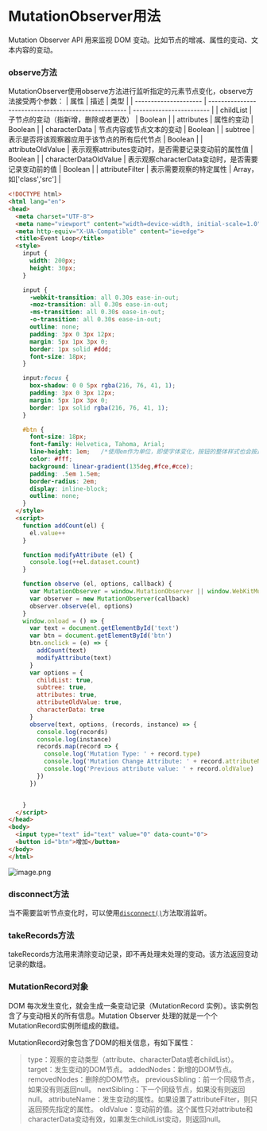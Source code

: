 # MutationObserver用法

Mutation Observer API 用来监视 DOM 变动。比如节点的增减、属性的变动、文本内容的变动。

### observe方法
MutationObserver使用observe方法进行监听指定的元素节点变化，observe方法接受两个参数：
| 属性                  | 描述                                                 | 类型                     |
| --------------------- | ---------------------------------------------------- | ------------------------ |
| childList             | 子节点的变动（指新增，删除或者更改）                 | Boolean                  |
| attributes            | 属性的变动                                           | Boolean                  |
| characterData         | 节点内容或节点文本的变动                             | Boolean                  |
| subtree               | 表示是否将该观察器应用于该节点的所有后代节点         | Boolean                  |
| attributeOldValue     | 表示观察attributes变动时，是否需要记录变动前的属性值 | Boolean                  |
| characterDataOldValue | 表示观察characterData变动时，是否需要记录变动前的值  | Boolean                  |
| attributeFilter       | 表示需要观察的特定属性                               | Array，如['class','src'] |
```html
<!DOCTYPE html>
<html lang="en">
<head>
  <meta charset="UTF-8">
  <meta name="viewport" content="width=device-width, initial-scale=1.0">
  <meta http-equiv="X-UA-Compatible" content="ie=edge">
  <title>Event Loop</title>
  <style>
    input {
      width: 200px;
      height: 30px;
    }

    input {
      -webkit-transition: all 0.30s ease-in-out;
      -moz-transition: all 0.30s ease-in-out;
      -ms-transition: all 0.30s ease-in-out;
      -o-transition: all 0.30s ease-in-out;
      outline: none;
      padding: 3px 0 3px 12px;
      margin: 5px 1px 3px 0;
      border: 1px solid #ddd;
      font-size: 18px;
    }

    input:focus {
      box-shadow: 0 0 5px rgba(216, 76, 41, 1);
      padding: 3px 0 3px 12px;
      margin: 5px 1px 3px 0;
      border: 1px solid rgba(216, 76, 41, 1);
    }

    #btn {
      font-size: 18px;
      font-family: Helvetica, Tahoma, Arial;
      line-height: 1em;   /*使用em作为单位，即使字体变化，按钮的整体样式也会按比例跟随变化*/
      color: #fff;
      background: linear-gradient(135deg,#fce,#cce);
      padding: .5em 1.5em;
      border-radius: 2em;
      display: inline-block;
      outline: none;
    }
  </style>
  <script>
    function addCount(el) {
      el.value++
    }

    function modifyAttribute (el) {
      console.log(++el.dataset.count)
    }

    function observe (el, options, callback) {
      var MutationObserver = window.MutationObserver || window.WebKitMutationObserver || window.MozMutationObserver
      var observer = new MutationObserver(callback)
      observer.observe(el, options)
    }
    window.onload = () => {
      var text = document.getElementById('text')
      var btn = document.getElementById('btn')
      btn.onclick = (e) => {
        addCount(text)
        modifyAttribute(text)
      }
      var options = {
        childList: true,
        subtree: true,
        attributes: true,
        attributeOldValue: true,
        characterData: true
      }
      observe(text, options, (records, instance) => {
        console.log(records)
        console.log(instance)
        records.map(record => {
          console.log('Mutation Type: ' + record.type)
          console.log('Mutation Change Attribute: ' + record.attributeName)
          console.log('Previous attribute value: ' + record.oldValue)
        })
      })


    }
  </script>
</head>
<body>
  <input type="text" id="text" value="0" data-count="0">
  <button id="btn">增加</button>
</body>
</html>
```
![image.png](https://upload-images.jianshu.io/upload_images/2377129-152d788f78aac2fe.png?imageMogr2/auto-orient/strip%7CimageView2/2/w/1240)

### disconnect方法
当不需要监听节点变化时，可以使用[`disconnect()`](https://developer.mozilla.org/zh-CN/docs/Web/API/MutationObserver/disconnect "此页面仍未被本地化, 期待您的翻译!")方法取消监听。

### takeRecords方法
takeRecords方法用来清除变动记录，即不再处理未处理的变动。该方法返回变动记录的数组。

### MutationRecord对象
DOM 每次发生变化，就会生成一条变动记录（MutationRecord 实例）。该实例包含了与变动相关的所有信息。Mutation Observer 处理的就是一个个MutationRecord实例所组成的数组。

MutationRecord对象包含了DOM的相关信息，有如下属性：
>type：观察的变动类型（attribute、characterData或者childList）。
target：发生变动的DOM节点。
addedNodes：新增的DOM节点。
removedNodes：删除的DOM节点。
previousSibling：前一个同级节点，如果没有则返回null。
nextSibling：下一个同级节点，如果没有则返回null。
attributeName：发生变动的属性。如果设置了attributeFilter，则只返回预先指定的属性。
oldValue：变动前的值。这个属性只对attribute和characterData变动有效，如果发生childList变动，则返回null。
